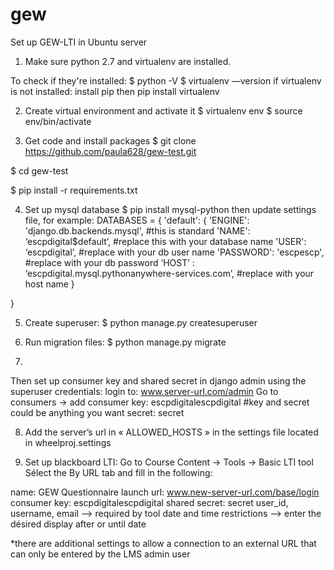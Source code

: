 # gew
Set up GEW-LTI in Ubuntu server

1. Make sure python 2.7  and virtualenv are installed. 

To check if they're installed:
$ python -V
$ virtualenv —version
if virtualenv is not installed:
install pip then pip install virtualenv

2. Create virtual environment and activate it
$ virtualenv env
$ source env/bin/activate

3. Get code and install packages
$ git clone https://github.com/paula628/gew-test.git

$ cd gew-test

$ pip install -r requirements.txt

4. Set up mysql database
$ pip install mysql-python
then update settings file, for example:
DATABASES = {
    'default': {
        'ENGINE': 'django.db.backends.mysql', #this is standard
        'NAME': ‘escpdigital$default’, #replace this with your database name
        'USER': ‘escpdigital’, #replace with your db user name
        'PASSWORD': 'escpescp', #replace with your db password
	      ‘HOST’ : ‘escpdigital.mysql.pythonanywhere-services.com’, #replace with your host name
    }

}

5. Create superuser:
$ python manage.py createsuperuser

6. Run migration files:
$ python manage.py migrate

7.
Then set up consumer key and shared secret in django admin using the superuser credentials:
login to: www.server-url.com/admin
Go to consumers -> add consumer
key: escpdigitalescpdigital #key and secret could be anything you want
secret: secret

8. Add the server’s url in « ALLOWED_HOSTS » in the settings file located in wheelproj.settings 

9. Set up blackboard LTI:
Go to  Course Content -> Tools -> Basic LTI tool 
Sélect the By URL tab and fill in the following:

name: GEW Questionnaire
launch url: www.new-server-url.com/base/login
consumer key: escpdigitalescpdigital
shared secret: secret
user_id, username, email —> required by tool
date and time restrictions —> enter the désired display after or until date 

*there are additional settings to allow a connection to an external URL that can only be entered by the LMS admin user

